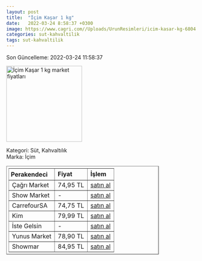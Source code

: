 ```yaml
---
layout: post
title:  "İçim Kaşar 1 kg"
date:   2022-03-24 8:58:37 +0300
image: https://www.cagri.com//Uploads/UrunResimleri/icim-kasar-kg-6804.jpg
categories: sut-kahvaltilik
tags: sut-kahvaltilik
---
```


Son Güncelleme: 2022-03-24 11:58:37

<img src="https://www.cagri.com//Uploads/UrunResimleri/icim-kasar-kg-6804.jpg" width="200" alt="İçim Kaşar 1 kg market fiyatları" />

Kategori: Süt, Kahvaltılık
<br />
Marka: İçim

<table border="1" style="padding: 5px;width:80%;">
  <tr>
    <td style="padding: 5px;"><strong>Perakendeci</strong></td>
    <td><strong>Fiyat</strong></td>
    <td><strong>İşlem</strong></td>
  </tr>
  <tr>
              <td title="Çağrı Market">Çağrı Market</td>
              <td>74,95 TL</td>
              <td><a title="Çağrı Market" target="_blank" href="https://www.cagri.com/icim-kasar-kg">satın al</a></td>
            </tr><tr>
              <td title="Show Market">Show Market</td>
              <td>-</td>
              <td><a title="Show Market" target="_blank" href="https://www.showsanal.com/product/icim-peynir-kasar-taze-kg/8642af44-966f-44b3-b23e-4535cb8642f4">satın al</a></td>
            </tr><tr>
              <td title="CarrefourSA">CarrefourSA</td>
              <td>74,75 TL</td>
              <td><a title="CarrefourSA" target="_blank" href="https://www.carrefoursa.com/icim-kasar-peyniri-1-kg-p-30098209">satın al</a></td>
            </tr><tr>
              <td title="Kim">Kim</td>
              <td>79,99 TL</td>
              <td><a title="Kim" target="_blank" href="https://www.kimgeldi.com/icim-taze-kasar-blok-kg">satın al</a></td>
            </tr><tr>
              <td title="İste Gelsin">İste Gelsin</td>
              <td>-</td>
              <td><a title="İste Gelsin" target="_blank" href="https://www.istegelsin.com/">satın al</a></td>
            </tr><tr>
              <td title="Yunus Market">Yunus Market</td>
              <td>78,90 TL</td>
              <td><a title="Yunus Market" target="_blank" href="https://www.yunusonline.com/product/icim-kasar-1-kg/6dcd8665-2f83-4c6b-b16e-b91c4c37f66e">satın al</a></td>
            </tr><tr>
              <td title="Showmar">Showmar</td>
              <td>84,95 TL</td>
              <td><a title="Showmar" target="_blank" href="https://www.showmar.com.tr/urun/icim-taze-kasar-kg">satın al</a></td>
            </tr>
</table>
